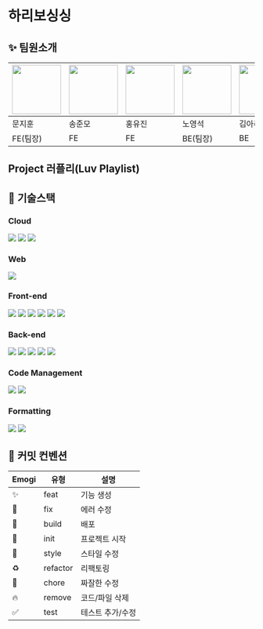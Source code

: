 # 하리보싱싱

## ✨ 팀원소개
| <img src="https://user-images.githubusercontent.com/108003862/201461646-b2b97bb7-7d04-4853-881c-68922cf0b409.png" width=100 height=100> | <img src="https://user-images.githubusercontent.com/108003862/201461672-72043f08-e8a4-4531-879a-64cfeebf97b4.png" width=100 height=100> | <img src="https://user-images.githubusercontent.com/108003862/201461696-a761398d-e6a4-4195-9096-540ed0904710.png" width=100 height=100> | <img src="https://user-images.githubusercontent.com/108003862/201461552-002c6e12-ebd0-4c0e-b302-df5524452a88.png" width=100 height=100> | <img src="https://user-images.githubusercontent.com/108003862/201461712-eba7f0cd-f09d-4f23-ad28-11fd0241e854.png" width=100 height=100> | <img src="https://user-images.githubusercontent.com/108003862/201461734-2113be7c-3a98-4f0a-85b5-5fddae249b7d.png" width=100 height=100> | 
| ------ | ------ | ------ | ------ | ------ | ------ |
| 문지훈 | 송준모 | 홍유진 | 노영석 | 김아리 | 정경은 |
| FE(팀장) | FE | FE | BE(팀장) | BE | BE |

## Project 러플리(Luv Playlist)

## 🚀 기술스택

### Cloud
<img src="https://img.shields.io/badge/Amazon S3-569A31?style=for-the-badge&logo=Amazon S3&logoColor=white"/> <img src="https://img.shields.io/badge/Amazon RDS-527FFF?style=for-the-badge&logo=Amazon RDS&logoColor=white"/> <img src="https://img.shields.io/badge/Amazon EC2-FF9900?style=for-the-badge&logo=Amazon EC2&logoColor=white"/>

### Web
<img src="https://img.shields.io/badge/Stomp-black?style=for-the-badge&logoColor=white"/>

### Front-end
<img src="https://img.shields.io/badge/TypeScript-3178C6?style=for-the-badge&logo=TypeScript&logoColor=white"/> <img src="https://img.shields.io/badge/React-20232a?style=for-the-badge&logo=React&logoColor=61DAFB"/> <img src="https://img.shields.io/badge/React Router-CA4245?style=for-the-badge&logo=React Router&logoColor=white"/> <img src="https://img.shields.io/badge/Redux Toolkit-764ABC?style=for-the-badge&logo=redux&logoColor=white"/> <img src="https://img.shields.io/badge/Styled Components-DB7093?style=for-the-badge&logo=Styled Components&logoColor=white"/> <img src="https://img.shields.io/badge/axios-5A29E4?style=for-the-badge&logo=axios&logoColor=white"/>

### Back-end
<img src="https://img.shields.io/badge/Spring Boot-6DB33F?style=for-the-badge&logo=Spring Boot&logoColor=white"/> <img src="https://img.shields.io/badge/Spring Security-6DB33F?style=for-the-badge&logo=Spring Security&logoColor=white"/> <img src="https://img.shields.io/badge/Spring Data JPA-6DB33F?style=for-the-badge&logoColor=white"/> <img src="https://img.shields.io/badge/JWT-black?style=for-the-badge&logo=JSON&logoColor=white"/> <img src="https://img.shields.io/badge/MySQL-4479A1?style=for-the-badge&logo=MySQL&logoColor=white"/>

### Code Management
<img src="https://img.shields.io/badge/Git-F05032?style=for-the-badge&logo=Git&logoColor=white"/> <img src="https://img.shields.io/badge/GitHub-black?style=for-the-badge&logo=GitHub&logoColor=white"/>

### Formatting
<img src="https://img.shields.io/badge/ESLint-4B32C3?style=for-the-badge&logo=ESLint&logoColor=white"/> <img src="https://img.shields.io/badge/Prettier-F7B93E?style=for-the-badge&logo=Prettier&logoColor=black"/>

## 📝 커밋 컨벤션
| Emogi | 유형 | 설명 |
| ------ | ------ | ------ |
| ✨ | feat | 기능 생성 |
| 🐛 | fix | 에러 수정 |
| 🚀 | build | 배포 |
| 🎉 | init | 프로젝트 시작 |
| 💄 | style | 스타일 수정 |
| ♻️ | refactor | 리팩토링 |
| 🔨 | chore | 짜잘한 수정 |
| 🔥 | remove | 코드/파일 삭제 |
| ✅ | test | 테스트 추가/수정 |
